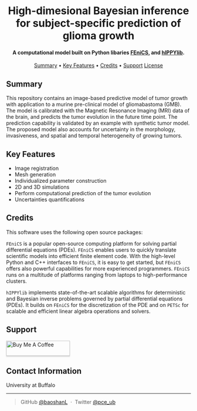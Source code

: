 
<h1 align="center">
  High-dimesional Bayesian inference for subject-specific prediction of glioma growth
  <br>
</h1>

<h4 align="center">A computational model built on Python libaries <a href="https://github.com/FEniCS" target="_blank">FEniCS</a>, and <a href="https://hippylib.github.io/" target="_blank">hIPPYlib</a>.</h4>

<!-- update later -->
<!-- <p align="center">
  <a href="https://doi.org/10.5281/zenodo.596931">
    <img src="https://zenodo.org/badge/DOI/10.5281/zenodo.596931.svg"
         alt="DOI">
  </a>
</p> -->

<p align="center">
  <a href="#summary">Summary</a> •
  <a href="#key-features">Key Features</a> •
  <a href="#Credits">Credits</a> •
  <a href="#support">Support</a>	
  <a href="#license">License</a>
</p>

## Summary
This repository contains an image-based predictive model of tumor growth with application to a murine pre-clinical model of gliomabastoma (GMB). The model is calibrated with the Magnetic Resonance Imaging (MRI) data of the brain, and predicts the tumor evolution in the future time point. The prediction capability is validated by an example with synthetic tumor model. The proposed model also accounts for uncertainty in the morphology, invasiveness, and spatial and temporal heterogeneity of growing tumors. 

## Key Features

* Image registration
* Mesh generation
* Individualized parameter construction
* 2D and 3D simulations
* Perform computational prediction of the tumor evolution
* Uncertainties quantifications 


## Credits
This software uses the following open source packages:

`FEniCS` is a popular open-source computing platform for solving partial differential equations (PDEs). `FEniCS` enables users to quickly translate scientific models into efficient finite element code. With the high-level Python and C++ interfaces to `FEniCS`, it is easy to get started, but `FEniCS` offers also powerful capabilities for more experienced programmers. `FEniCS` runs on a multitude of platforms ranging from laptops to high-performance clusters.

`hIPPYlib` implements state-of-the-art scalable algorithms for
deterministic and Bayesian inverse problems governed by partial differential equations (PDEs).
It builds on `FEniCS` for the discretization of the PDE
and on `PETSc` for scalable and efficient linear
algebra operations and solvers.

## Support

<a href="https://www.buymeacoffee.com/5Zn8Xh3l9" target="_blank"><img src="https://www.buymeacoffee.com/assets/img/custom_images/purple_img.png" alt="Buy Me A Coffee" style="height: 41px !important;width: 174px !important;box-shadow: 0px 3px 2px 0px rgba(190, 190, 190, 0.5) !important;-webkit-box-shadow: 0px 3px 2px 0px rgba(190, 190, 190, 0.5) !important;" ></a>

</a>

## Contact Information

University at Buffalo

---

> GitHub [@baoshanL](https://github.com/baoshanl) &nbsp;&middot;&nbsp;
> Twitter [@pce_ub](https://twitter.com/pce_ub)

